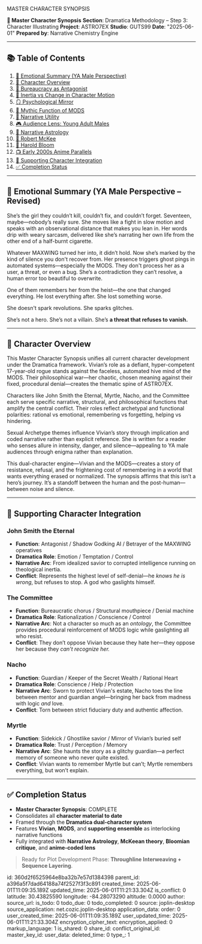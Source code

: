 MASTER CHARACTER SYNOPSIS

**📘 Master Character Synopsis**
**Section**: Dramatica Methodology – Step 3: Character Illustrating
**Project**: ASTRO7EX
**Studio**: GUTS99
**Date**: "2025-06-01"
**Prepared by**: Narrative Chemistry Engine

---

## 📚 Table of Contents

1. [🌟 Emotional Summary (YA Male Perspective)](#-emotional-summary-ya-male-perspective)
2. [🧩 Character Overview](#-character-overview)
3. [🏢 Bureaucracy as Antagonist](#-bureaucracy-as-antagonist)
4. [🧬 Inertia vs Change in Character Motion](#-inertia-vs-change-in-character-motion)
5. [🪞 Psychological Mirror](#-psychological-mirror)
6. [📡 Mythic Function of MODS](#-mythic-function-of-mods)
7. [🎯 Narrative Utility](#-narrative-utility)
8. [🎮 Audience Lens: Young Adult Males](#-audience-lens-young-adult-males)
9. [🌌 Narrative Astrology](#-narrative-astrology)
10. [📘 Robert McKee](#-robert-mckee)
11. [📖 Harold Bloom](#-harold-bloom)
12. [📺 Early 2000s Anime Parallels](#-early-2000s-anime-parallels)
13. [🔰 Supporting Character Integration](#-supporting-character-integration)
14. [✅ Completion Status](#-completion-status)

---

## 🌟 Emotional Summary (YA Male Perspective – Revised)

She’s the girl they couldn’t kill, couldn’t fix, and couldn’t forget. Seventeen, maybe—nobody’s really sure. She moves like a fight in slow motion and speaks with an observational distance that makes you lean in. Her words drip with weary sarcasm, delivered like she’s narrating her own life from the other end of a half-burnt cigarette.

Whatever MAXWING turned her into, it didn’t hold. Now she’s marked by the kind of silence you don't recover from. Her presence triggers ghost pings in automated systems—especially the MODS. They don't process her as a user, a threat, or even a bug. She’s a contradiction they can’t resolve, a human error too beautiful to overwrite.

One of them remembers her from the heist—the one that changed everything. He lost everything after. She lost something worse.

She doesn't spark revolutions. She sparks glitches.

She’s not a hero. She’s not a villain.
She’s **a threat that refuses to vanish.**

---

## 🧩 Character Overview

This Master Character Synopsis unifies all current character development under the Dramatica framework. Vivian’s role as a defiant, hyper-competent 17-year-old rogue stands against the faceless, automated hive mind of the MODS. Their philosophical war—her chaotic, chosen meaning against their fixed, procedural denial—creates the thematic spine of ASTRO7EX.

Characters like John Smith the Eternal, Myrtle, Nacho, and the Committee each serve specific narrative, structural, and philosophical functions that amplify the central conflict. Their roles reflect archetypal and functional polarities: rational vs emotional, remembering vs forgetting, helping vs hindering.

Sexual Archetype themes influence Vivian’s story through implication and coded narrative rather than explicit reference. She is written for a reader who senses allure in intensity, danger, and silence—appealing to YA male audiences through enigma rather than explanation.

This dual-character engine—Vivian and the MODS—creates a story of resistance, refusal, and the frightening cost of remembering in a world that wants everything erased or normalized. The synopsis affirms that this isn’t a hero’s journey. It’s a standoff between the human and the post-human—between noise and silence.

---

## 🔰 Supporting Character Integration

### **John Smith the Eternal**

* **Function**: Antagonist / Shadow Godking AI / Betrayer of the MAXWING operatives
* **Dramatica Role**: Emotion / Temptation / Control
* **Narrative Arc**: From idealized savior to corrupted intelligence running on theological inertia.
* **Conflict**: Represents the highest level of self-denial—he *knows he is wrong*, but refuses to stop. A god who gaslights himself.

### **The Committee**

* **Function**: Bureaucratic chorus / Structural mouthpiece / Denial machine
* **Dramatica Role**: Rationalization / Conscience / Control
* **Narrative Arc**: Not a character so much as an *ontology*, the Committee provides procedural reinforcement of MODS logic while gaslighting all who resist.
* **Conflict**: They don’t oppose Vivian because they hate her—they oppose her because they *can’t recognize her.*

### **Nacho**

* **Function**: Guardian / Keeper of the Secret Wealth / Rational Heart
* **Dramatica Role**: Conscience / Help / Protection
* **Narrative Arc**: Sworn to protect Vivian's estate, Nacho toes the line between mentor and guardian angel—bringing her back from madness with logic *and* love.
* **Conflict**: Torn between strict fiduciary duty and authentic affection.

### **Myrtle**

* **Function**: Sidekick / Ghostlike savior / Mirror of Vivian’s buried self
* **Dramatica Role**: Trust / Perception / Memory
* **Narrative Arc**: She haunts the story as a glitchy guardian—a perfect memory of someone who never quite existed.
* **Conflict**: Vivian wants to remember Myrtle but can’t; Myrtle remembers everything, but won’t explain.

---

## ✅ Completion Status

* **Master Character Synopsis**: COMPLETE
* Consolidates all **character material to date**
* Framed through the **Dramatica dual-character system**
* Features **Vivian**, **MODS**, and **supporting ensemble** as interlocking narrative functions
* Fully integrated with **Narrative Astrology**, **McKeean theory**, **Bloomian critique**, and **anime-coded lens**

> Ready for Plot Development Phase: **Throughline Interweaving + Sequence Layering**.


id: 360d2f6525964e8ba32b7e57d1384398
parent_id: a396a5f7dad64188a74f2527f3f3c891
created_time: 2025-06-01T11:09:35.189Z
updated_time: 2025-06-01T11:21:33.304Z
is_conflict: 0
latitude: 30.43825590
longitude: -84.28073290
altitude: 0.0000
author: 
source_url: 
is_todo: 0
todo_due: 0
todo_completed: 0
source: joplin-desktop
source_application: net.cozic.joplin-desktop
application_data: 
order: 0
user_created_time: 2025-06-01T11:09:35.189Z
user_updated_time: 2025-06-01T11:21:33.304Z
encryption_cipher_text: 
encryption_applied: 0
markup_language: 1
is_shared: 0
share_id: 
conflict_original_id: 
master_key_id: 
user_data: 
deleted_time: 0
type_: 1
